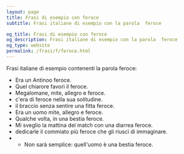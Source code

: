 ```yaml
---
layout: page
title: Frasi di esempio con feroce 
subtitle: Frasi italiane di esempio con la parola  feroce

og_title: Frasi di esempio con feroce 
og_description: Frasi italiane di esempio con la parola  feroce
og_type: website
permalink: /frasi/f/feroce.html
---
```


Frasi italiane di esempio contenenti la parola feroce:


- Era un Antinoo feroce.
- Quel chiarore favorì il feroce.
- Megalomane, mite, allegro e feroce.
- c'era di feroce nella sua solitudine.
- il braccio senza sentire una fitta feroce.
- Era un uomo mite, allegro e feroce.
- Qualche volta, in una bestia feroce.
- Mi sveglio la mattina del match con una diarrea feroce.
- dedicarle il commiato più feroce che gli riuscì di immaginare.
- - Non sarà semplice: quell'uomo è una bestia feroce.
